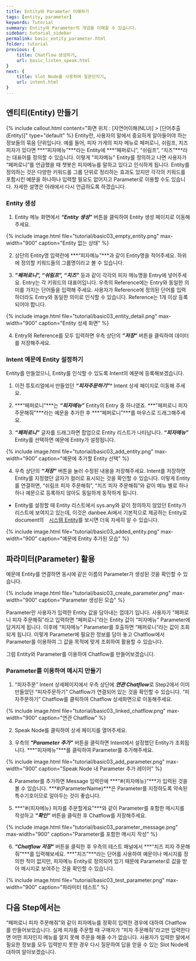 ```yaml
---
title: Entity와 Parameter 이해하기
tags: [entity, parameter]
keywords: Tutorial
summary: Entity와 Parameter의 개념을 이해할 수 있습니다.
sidebar: tutorial_sidebar
permalink: basic_entity_parameter.html
folder: tutorial
previous: {
    title: Chatflow 생성하기, 
    url: basic_listen_speak.html
}
next: {
    title: Slot Node를 사용하여 질문던지기,
    url: intent.html
}
---
```


## 엔티티(Entity) 만들기
{% include callout.html content="화면 위치 : [자연어이해(NLU)] > [단어추출(Entity)]" type="default" %}
Entity란, 사용자의 말에서 중요하게 알아들어야 하는 정보들의 묶음 단위입니다. 예를 들어, 피자 가게의 피자 메뉴로 페퍼로니, 쉬림프, 치즈 피자가 있다면 ***“피자메뉴”***라는 Entity에 ***“페퍼로니”, “쉬림프”, “치즈”***라는 대표어를 정의할 수 있습니다. 이렇게 "피자메뉴" Entity를 정의하고 나면 사용자가 “페퍼로니”를 언급했을 때 챗봇은 피자메뉴를 말하고 있다고 인식하게 됩니다. Entity를 정의하는 것은 다양한 키워드를 그룹 단위로 정리하는 효과도 있지만 각각의 키워드를 포함시킨 예문을 하나하나 입력할 필요도 없어지고 Parameter로 이용할 수도 있습니다. 자세한 설명은 아래에서 다시 언급하도록 하겠습니다.

### Entity 생성
1) Entity 메뉴 화면에서 ***“Entity 생성”*** 버튼을 클릭하여 Entity 생성 페이지로 이동해주세요.

{% include image.html file="tutorial/basic03_empty_entity.png" max-width="900" caption="Entity 없는 상태" %}

2) 상단의 Entity명 입력란에 ***“피자메뉴”***과 같이 Entity명을 적어주세요. 하위에 정의할 키워드들의 그룹명이라고 볼 수 있습니다.

3) ***”페퍼로니”, “쉬림프”, “치즈”*** 등과 같이 각각의 피자 메뉴명을 Entry에 넣어주세요. Entry는 각 키워드의 대표어입니다. 우측의 Reference에는 Entry와 동일한 의미를 가지는 단어들을 입력해 주세요. 사용자가 Reference에 정의된 단어를 입력하더라도 Entry와 동일한 의미로 인식할 수 있습니다. Reference는 1개 이상 등록되어야 합니다.

{% include image.html file="tutorial/basic03_entity_detail.png" max-width="900" caption="Entity 상세 화면" %}

4) Entry와 Reference를 모두 입력하면 우측 상단의 ***”저장”*** 버튼을 클릭하여 데이터를 저장해주세요.

### Intent 예문에 Entity 설정하기
Entity를 만들었으니, Entity를 인식할 수 있도록 Intent의 예문에 등록해보겠습니다.

1) 이전 튜토리얼에서 만들었던 ***“피자주문하기”**** Intent 상세 페이지로 이동해 주세요.

2) ***“페퍼로니”***는 ***“피자메뉴”*** Entity의 Entry 중 하나였죠. ***"페퍼로니 피자 주문해줘"***라는 예문을 추가한 후 ***“페퍼로니”***를 마우스로 드래그해주세요.

3) ***“페퍼로니”*** 글자를 드래그하면 팝업으로 Entity 리스트가 나타납니다. ***“피자메뉴”*** Entity를 선택하면 예문에 Entity가 설정됩니다. 

{% include image.html file="tutorial/basic03_add_entity.png" max-width="900" caption="예문에 추가할 Entity 선택" %}

4) 우측 상단의 ***“저장”*** 버튼을 눌러 수정된 내용을 저장해주세요. Intent를 저장하면 Entity를 지정했던 글자가 컬러로 표시되는 것을 확인할 수 있습니다. 이렇게 Entity를 연결하면, “쉬림프 피자 주문해줘”, “치즈 피자 주문해줘”와 같이 메뉴 별로 하나하나 예문으로 등록하지 않아도 동일하게 동작하게 됩니다.
- Entity를 설정할 때 Entity 리스트에서 sys.any와 같이 정의하지 않았던 Entity가 리스트에 보여지고 있는데, 이것은 danbee.Ai에서 기본적으로 제공하는 Entity로 document의 <span style="color:#f69023;"><i class="fa fa-external-link-square" aria-hidden="true" style="margin: 0px 5px"></i>[시스템 Entity](/entity.html#%EC%8B%9C%EC%8A%A4%ED%85%9C-entity)</span>를 보시면 더욱 자세히 알 수 있습니다.

{% include image.html file="tutorial/basic03_added_entity.png" max-width="900" caption="예문에 Entity 추가된 모습" %}

## 파라미터(Parameter) 활용
예문에 Entity를 연결하면 동시에 같은 이름의 Parameter가 생성된 것을 확인할 수 있습니다.

{% include image.html file="tutorial/basic03_create_parameter.png" max-width="900" caption="Parameter 생성된 모습" %}

Parameter란 사용자가 입력한 Entity 값을 담아내는 껍데기 입니다. 사용자가 "페퍼로니 피자 주문해줘"라고 입력하면 “페퍼로니”라는 Entity 값이 “피자메뉴” Parameter에 담겨지게 됩니다. 이후에 “피자메뉴” Parameter를 호출하면 “페퍼로니”라는 값이 조회되게 됩니다. 이렇게 Parameter에 필요한 정보를 담아 놓고 Chatflow에서 Parameter를 이용하여 그 값을 목적에 맞게 조회하여 활용할 수 있습니다. 

그럼 Entity와 Parameter를 이용하여 Chatflow를 만들어보겠습니다.

### Parameter를 이용하여 메시지 만들기
1) “피자주문” Intent 상세페이지에서 우측 상단에 ***연관 Chatflow***로 Step2에서 이미 만들었던 “피자주문하기” Chatflow가 연결되어 있는 것을 확인할 수 있습니다. “피자주문하기” Chatflow를 클릭하여 Chatflow 상세화면으로 이동해주세요.

{% include image.html file="tutorial/basic03_linked_chatflow.png" max-width="900" caption="연관 Chatflow" %}

2) Speak Node를 클릭하여 상세 페이지를 열어주세요.

3) 우측의 ***"Parameter 추가”*** 버튼을 클릭하면 Intent에서 설정했던 Entity가 조회됩니다. ***"피자메뉴”***를 클릭하여 Parameter를 추가해주세요.

{% include image.html file="tutorial/basic03_add_parameter.png" max-width="900" caption="Speak Node 내 Parameter 추가 레이어" %}

4) Parameter를 추가하면 Message 입력란에 ***"#{피자메뉴}”***가 입력된 것을 볼 수 있습니다. ***#{ParameterName}***은 Parameter를 지정하도록 약속된 특수기호이므로 알아두는 것이 좋습니다. 

5) ***"#{피자메뉴} 피자를 주문할게요”***와 같이 Parameter를 포함한 메시지를 작성하고 ***"확인”*** 버튼을 클릭한 후 Chatflow를 저장해주세요.

{% include image.html file="tutorial/basic03_parameter_message.png" max-width="900" caption="Parameter를 포함한 메시지 작성" %}

6) ***"Chatflow 저장"*** 버튼을 클릭한 후 우측의 테스트 패널에서 ***“치즈 피자 주문해줘”***를 입력해보세요. ***"치즈”***라는 단어를 사용하여 예문이나 메시지를 정의한 적이 없지만, 피자메뉴 Entity로 정의되어 있기 때문에 Parameter로 값을 받아 메시지로 보여주는 것을 확인할 수 있습니다. 

{% include image.html file="tutorial/basic03_test_parameter.png" max-width="900" caption="파라미터 테스트" %}


## 다음 Step에서는
“페퍼로니 피자 주문해줘”와 같이 피자메뉴를 정확히 입력한 경우에 대하여 Chatflow를 만들어보았습니다. 실제 피자를 주문할 때 구매자가 “피자 주문해줘”라고만 입력한다면 어떤 피자인지 메뉴를 알지 못해 주문을 해줄 수가 없습니다. 사용자가 입력한 말에서 필요한 정보를 모두 입력받지 못한 경우 다시 질문하여 답을 얻을 수 있는 Slot Node에 대하여 알아보겠습니다.

